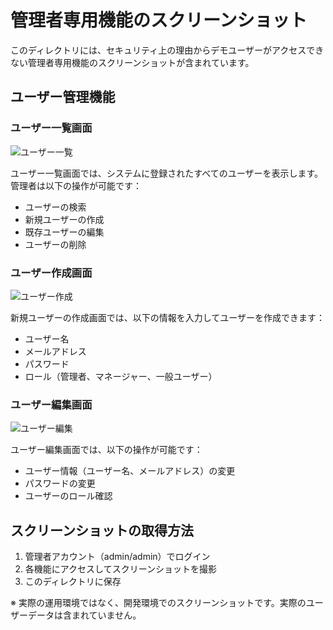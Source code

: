 # 管理者専用機能のスクリーンショット

このディレクトリには、セキュリティ上の理由からデモユーザーがアクセスできない管理者専用機能のスクリーンショットが含まれています。

## ユーザー管理機能

### ユーザー一覧画面
![ユーザー一覧](user_list.png)

ユーザー一覧画面では、システムに登録されたすべてのユーザーを表示します。管理者は以下の操作が可能です：
- ユーザーの検索
- 新規ユーザーの作成
- 既存ユーザーの編集
- ユーザーの削除

### ユーザー作成画面
![ユーザー作成](user_create.png)

新規ユーザーの作成画面では、以下の情報を入力してユーザーを作成できます：
- ユーザー名
- メールアドレス
- パスワード
- ロール（管理者、マネージャー、一般ユーザー）

### ユーザー編集画面
![ユーザー編集](user_edit.png)

ユーザー編集画面では、以下の操作が可能です：
- ユーザー情報（ユーザー名、メールアドレス）の変更
- パスワードの変更
- ユーザーのロール確認

## スクリーンショットの取得方法

1. 管理者アカウント（admin/admin）でログイン
2. 各機能にアクセスしてスクリーンショットを撮影
3. このディレクトリに保存

※ 実際の運用環境ではなく、開発環境でのスクリーンショットです。実際のユーザーデータは含まれていません。 
